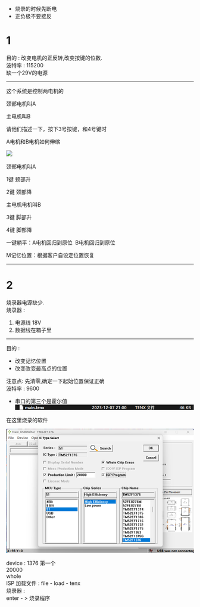 - 烧录的时候先断电  
- 正负极不要接反

# 1
目的 : 改变电机的正反转,改变按键的位数.    
波特率 : 115200  
缺一个29V的电源

___  
这个系统是控制两电机的

颈部电机叫A

主电机叫B

请他们描述一下，按下3号按键，和4号键时

A电机和B电机如何伸缩

![](file:///C:/Users/RanShy/AppData/Local/Temp/msohtmlclip1/01/clip_image002.jpg)

颈部电机叫A 

1键 颈部升 

2键 颈部降

主电机电机叫B 

3键 脚部升

4键 脚部降

一键躺平：A电机回归到原位  B电机回归到原位  

M记忆位置：根据客户自设定位置恢复

___  

# 2
烧录器电源缺少.  
烧录器 :   
1. 电源线 18V
2. 数据线在箱子里
___  

目的 :    
- 改变记忆位置
- 改变改变最高点的位置  

注意点: 先清零,确定一下起始位置保证正确  
波特率 : 9600  

- 串口的第三个是霍尔值  
![需要烧录的软件](assets/截图_20231207210036.png)  

在这里烧录的软件   


![](assets/Pasted%20image%2020231207210203.png)   

device : 1376 第一个  
20000  
whole  
ISP
加载文件 : file - load - tenx  
烧录器 :  
enter - > 烧录程序

